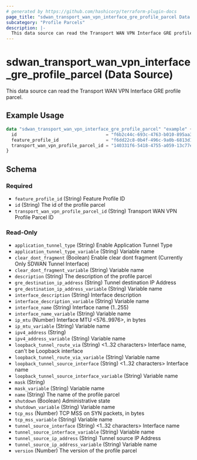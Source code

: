 ```yaml
---
# generated by https://github.com/hashicorp/terraform-plugin-docs
page_title: "sdwan_transport_wan_vpn_interface_gre_profile_parcel Data Source - terraform-provider-sdwan"
subcategory: "Profile Parcels"
description: |-
  This data source can read the Transport WAN VPN Interface GRE profile parcel.
---
```


# sdwan_transport_wan_vpn_interface_gre_profile_parcel (Data Source)

This data source can read the Transport WAN VPN Interface GRE profile parcel.

## Example Usage

```terraform
data "sdwan_transport_wan_vpn_interface_gre_profile_parcel" "example" {
  id                                  = "f6b2c44c-693c-4763-b010-895aa3d236bd"
  feature_profile_id                  = "f6dd22c8-0b4f-496c-9a0b-6813d1f8b8ac"
  transport_wan_vpn_profile_parcel_id = "140331f6-5418-4755-a059-13c77eb96037"
}
```

<!-- schema generated by tfplugindocs -->
## Schema

### Required

- `feature_profile_id` (String) Feature Profile ID
- `id` (String) The id of the profile parcel
- `transport_wan_vpn_profile_parcel_id` (String) Transport WAN VPN Profile Parcel ID

### Read-Only

- `application_tunnel_type` (String) Enable Application Tunnel Type
- `application_tunnel_type_variable` (String) Variable name
- `clear_dont_fragment` (Boolean) Enable clear dont fragment (Currently Only SDWAN Tunnel Interface)
- `clear_dont_fragment_variable` (String) Variable name
- `description` (String) The description of the profile parcel
- `gre_destination_ip_address` (String) Tunnel destination IP Address
- `gre_destination_ip_address_variable` (String) Variable name
- `interface_description` (String) Interface description
- `interface_description_variable` (String) Variable name
- `interface_name` (String) Interface name (1..255)
- `interface_name_variable` (String) Variable name
- `ip_mtu` (Number) Interface MTU <576..9976>, in bytes
- `ip_mtu_variable` (String) Variable name
- `ipv4_address` (String)
- `ipv4_address_variable` (String) Variable name
- `loopback_tunnel_route_via` (String) <1..32 characters> Interface name, can't be Loopback interface
- `loopback_tunnel_route_via_variable` (String) Variable name
- `loopback_tunnel_source_interface` (String) <1..32 characters> Interface name
- `loopback_tunnel_source_interface_variable` (String) Variable name
- `mask` (String)
- `mask_variable` (String) Variable name
- `name` (String) The name of the profile parcel
- `shutdown` (Boolean) Administrative state
- `shutdown_variable` (String) Variable name
- `tcp_mss` (Number) TCP MSS on SYN packets, in bytes
- `tcp_mss_variable` (String) Variable name
- `tunnel_source_interface` (String) <1..32 characters> Interface name
- `tunnel_source_interface_variable` (String) Variable name
- `tunnel_source_ip_address` (String) Tunnel source IP Address
- `tunnel_source_ip_address_variable` (String) Variable name
- `version` (Number) The version of the profile parcel
